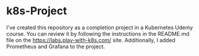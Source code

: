# k8s-Project
 I've created this repository as a completion project in a Kubernetes Udemy course. You can review it by following the instructions in the README.md file on the https://labs.play-with-k8s.com/ site. Additionally, I added Prometheus and Grafana to the project.
